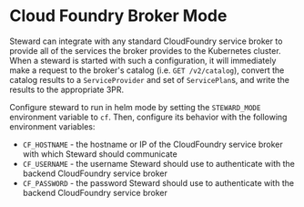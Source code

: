 # Cloud Foundry Broker Mode

Steward can integrate with any standard CloudFoundry service broker to provide all of the services
the broker provides to the Kubernetes cluster. When a steward is started with such a configuration,
it will immediately make a request to the broker's catalog (i.e. `GET /v2/catalog`), convert the
catalog results to a `ServiceProvider` and set of `ServicePlan`s, and write the results to the
appropriate 3PR.

Configure steward to run in helm mode by setting the `STEWARD_MODE` environment variable to `cf`. Then, configure its behavior with the following environment variables:

- `CF_HOSTNAME` - the hostname or IP of the CloudFoundry service broker with which Steward should communicate
- `CF_USERNAME` - the username Steward should use to authenticate with the backend CloudFoundry service broker
- `CF_PASSWORD` - the password Steward should use to authenticate with the backend CloudFoundry service broker
